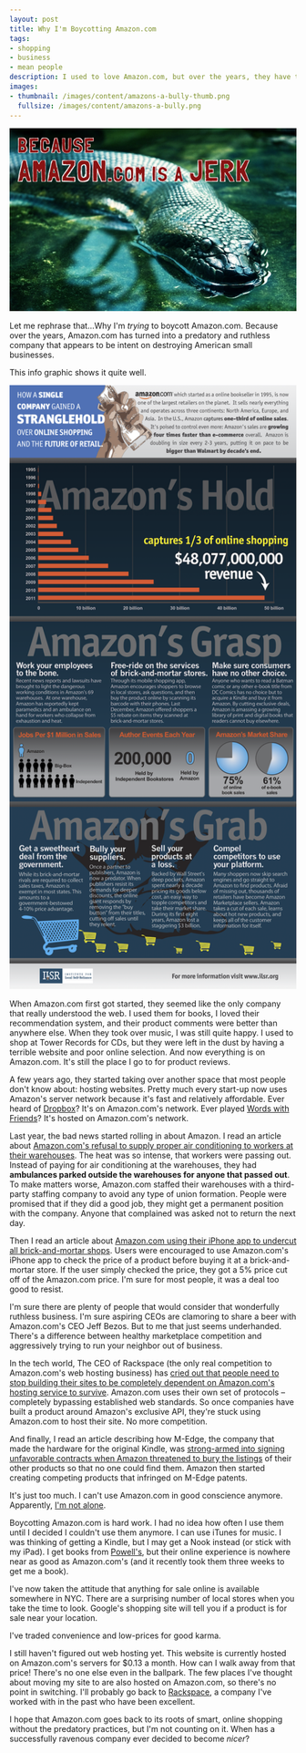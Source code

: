 ```yaml
---
layout: post
title: Why I'm Boycotting Amazon.com
tags: 
- shopping
- business
- mean people
description: I used to love Amazon.com, but over the years, they have turned into a predatory and ruthless company.
images:
- thumbnail: /images/content/amazons-a-bully-thumb.png
  fullsize: /images/content/amazons-a-bully.png
---
```

<img src="/images/content/amazons-a-bully.png" title="Amazon.com's Predatory Practices" width="606" />

Let me rephrase that...Why I'm _trying_ to boycott Amazon.com. Because over the years, Amazon.com has turned into a predatory and ruthless company that appears to be intent on destroying American small businesses.

This info graphic shows it quite well.

<img src="/images/content/amazon-infographic.png" title="Amazon.com's Predatory Practices" width="606" rel="slidshow" />

When Amazon.com first got started, they seemed like the only company that really understood the web. I used them for books, I loved their recommendation system, and their product comments were better than anywhere else. When they took over music, I was still quite happy. I used to shop at Tower Records for CDs, but they were left in the dust by having a terrible website and poor online selection. And now everything is on Amazon.com. It's still the place I go to for product reviews. 

A few years ago, they started taking over another space that most people don't know about: hosting websites. Pretty much every start-up now uses Amazon's server network because it's fast and relatively affordable. Ever heard of [Dropbox](http://www.dropbox.com)? It's on Amazon.com's network. Ever played [Words with Friends](http://www.zynga.com)? It's hosted on Amazon.com's network.

Last year, the bad news started rolling in about Amazon. I read an article  about [Amazon.com's refusal to supply proper air conditioning to workers at their warehouses][tribune]. The heat was so intense, that workers were passing out. Instead of paying for air conditioning at the warehouses, they had __ambulances parked outside the warehouses for anyone that passed out__. To make matters worse, Amazon.com staffed their warehouses with a third-party staffing company to avoid any type of union formation. People were promised that if they did a good job, they might get a permanent position with the company. Anyone that complained was asked not to return the next day. 

Then I read an article about [Amazon.com using their iPhone app to undercut all brick-and-mortar shops][moneyland]. Users were encouraged to use Amazon.com's iPhone app to check the price of a product before buying it at a brick-and-mortar store. If the user simply checked the price, they got a 5% price cut off of the Amazon.com price. I'm sure for most people, it was a deal too good to resist.

I'm sure there are plenty of people that would consider that wonderfully ruthless business. I'm sure aspiring CEOs are clamoring to share a beer with Amazon.com's CEO Jeff Bezos. But to me that just seems underhanded. There's a difference between healthy marketplace competition and aggressively trying to run your neighbor out of business.

In the tech world, The CEO of Rackspace (the only real competition to Amazon.com's web hosting business) has [cried out that people need to stop building their sites to be completely dependent on Amazon.com's hosting service to survive][rackspace]. Amazon.com uses their own set of protocols – completely bypassing established web standards. So once companies have built a product around Amazon's exclusive API, they're stuck using Amazon.com to host their site. No more competition.

And finally, I read an article describing how M-Edge, the company that made the hardware for the original Kindle, was [strong-armed into signing unfavorable contracts when Amazon threatened to bury the listings](http://online.wsj.com/article/SB10001424052970203391104577125000743279834.html) of their other products so that no one could find them. Amazon then started creating competing products that infringed on M-Edge patents.

It's just too much. I can't use Amazon.com in good conscience anymore. Apparently, [I'm not alone][rebel]. 

Boycotting Amazon.com is hard work. I had no idea how often I use them until I decided I couldn't use them anymore. I can use iTunes for music. I was thinking of getting a Kindle, but I may get a Nook instead (or stick with my iPad). I get books from [Powell's](http://www.powells.com/), but their online experience is nowhere near as good as Amazon.com's (and it recently took them three weeks to get me a book). 

I've now taken the attitude that anything for sale online is available somewhere in NYC. There are a surprising number of local stores when you take the time to look. Google's shopping site will tell you if a product is for sale near your location. 

I've traded convenience and low-prices for good karma. 

I still haven't figured out web hosting yet. This website is currently hosted on Amazon.com's servers for $0.13 a month. How can I walk away from that price! There's no one else even in the ballpark. The few places I've thought about moving my site to are also hosted on Amazon.com, so there's no point in switching. I'll probably go back to [Rackspace](http://www.rackspace.com), a company I've worked with in the past who have been excellent.

I hope that Amazon.com goes back to its roots of smart, online shopping without the predatory practices, but I'm not counting on it. When has a successfully ravenous company ever decided to become _nicer_? 

[moneyland]: http://moneyland.time.com/2011/12/08/use-amazons-price-check-app-and-save-15-this-saturday/
[rebel]: http://www.nytimes.com/2012/01/16/business/some-shoppers-rebel-against-giant-web-retailers.html?pagewanted=all
[tribune]: http://articles.chicagotribune.com/2011-09-23/business/ct-biz-0923-bf-amazon-20110923_1_warehouse-workers-amazon-warehouse-integrity-staffing-solutions
[rackspace]: http://www.wired.com/cloudline/2012/06/aws-clones/
[infographic]: /images/content/amazon-infographic.png "Amazon's Predatory Practices"